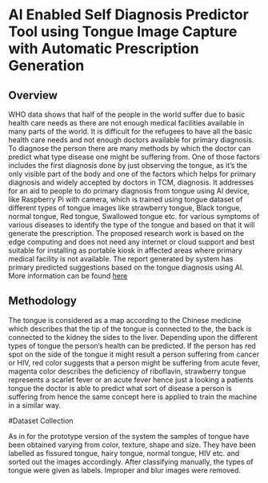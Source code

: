 # AI Enabled Self Diagnosis Predictor Tool using Tongue Image Capture with Automatic Prescription Generation



## Overview 
WHO data shows that half of the people in the world suffer due to basic health care needs as there are not enough medical facilities available in many parts of the world. It is difficult for the refugees to have all the basic health care needs and not enough doctors available for primary diagnosis. To diagnose the person there are many methods by which the doctor can predict what type disease one might be suffering from. One of those factors includes the first diagnosis done by just observing the tongue, as it’s the only visible part of the body and one of the factors which helps for primary diagnosis and widely accepted by doctors in TCM, diagnosis. It addresses for an aid to people to do primary diagnosis from tongue using AI device, like Raspberry Pi with camera, which is trained using tongue dataset of different types of tongue images like strawberry tongue, Black tongue, normal tongue, Red tongue, Swallowed tongue etc. for various symptoms of various diseases to identify the type of the tongue and based on that it will generate the prescription. The proposed research work is based on the edge computing and does not need any internet or cloud support and best suitable for installing as portable kiosk in affected areas where primary medical facility is not available. The report generated by system has primary predicted suggestions based on the tongue diagnosis using AI. More information can be found <a href="https://www.ijitee.org/wp-content/uploads/papers/v9i7s/G10080597S20.pdf" target="_blank">here</a>

## Methodology

The tongue is considered as a map according to the Chinese medicine which describes that the tip of the tongue is connected to the, the back is connected to the kidney the sides to the liver. Depending upon the different types of tongue the person’s health can be predicted. If the person has red spot on the side of the tongue it might result a person suffering from cancer or HIV, red color suggests that a person might be suffering from acute fever, magenta color describes the deficiency of riboflavin, strawberry tongue represents a scarlet fever or an acute fever hence just a looking a patients tongue the doctor is able to predict what sort of disease a person is suffering from hence the same concept here is applied to train the machine in a similar way.

#Dataset Collection

As in for the prototype version of the system the samples of tongue have been obtained varying from color, texture, shape and size. They have been labelled as fissured tongue, hairy tongue, normal tongue, HIV etc. and sorted out the images accordingly. After classifying manually, the types of tongue were given as labels. Improper and blur images were removed.





